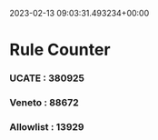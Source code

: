 2023-02-13 09:03:31.493234+00:00
# Rule Counter 
 ### UCATE : 380925

 ### Veneto : 88672

 ### Allowlist : 13929